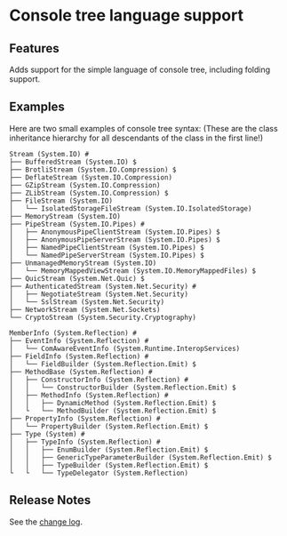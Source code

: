 # Console tree language support

## Features

Adds support for the simple language of console tree, including folding support.

## Examples

Here are two small examples of console tree syntax: (These are the class inheritance hierarchy for all descendants of the class in the first line!)

```
Stream (System.IO) #
├── BufferedStream (System.IO) $
├── BrotliStream (System.IO.Compression) $
├── DeflateStream (System.IO.Compression)
├── GZipStream (System.IO.Compression)
├── ZLibStream (System.IO.Compression) $
├── FileStream (System.IO)
│   └── IsolatedStorageFileStream (System.IO.IsolatedStorage)
├── MemoryStream (System.IO)
├── PipeStream (System.IO.Pipes) #
│   ├── AnonymousPipeClientStream (System.IO.Pipes) $
│   ├── AnonymousPipeServerStream (System.IO.Pipes) $
│   ├── NamedPipeClientStream (System.IO.Pipes) $
│   └── NamedPipeServerStream (System.IO.Pipes) $
├── UnmanagedMemoryStream (System.IO)
│   └── MemoryMappedViewStream (System.IO.MemoryMappedFiles) $
├── QuicStream (System.Net.Quic) $
├── AuthenticatedStream (System.Net.Security) #
│   ├── NegotiateStream (System.Net.Security)
│   └── SslStream (System.Net.Security)
├── NetworkStream (System.Net.Sockets)
└── CryptoStream (System.Security.Cryptography)
```

```
MemberInfo (System.Reflection) #
├── EventInfo (System.Reflection) #
│   └── ComAwareEventInfo (System.Runtime.InteropServices)
├── FieldInfo (System.Reflection) #
│   └── FieldBuilder (System.Reflection.Emit) $
├── MethodBase (System.Reflection) #
│   ├── ConstructorInfo (System.Reflection) #
│   │   └── ConstructorBuilder (System.Reflection.Emit) $
│   ├── MethodInfo (System.Reflection) #
│   │   ├── DynamicMethod (System.Reflection.Emit) $
│   └   └── MethodBuilder (System.Reflection.Emit) $
├── PropertyInfo (System.Reflection) #
│   └── PropertyBuilder (System.Reflection.Emit) $
├── Type (System) #
│   ├── TypeInfo (System.Reflection) #
│   │   ├── EnumBuilder (System.Reflection.Emit) $
│   │   ├── GenericTypeParameterBuilder (System.Reflection.Emit) $
│   │   ├── TypeBuilder (System.Reflection.Emit) $
└   └   └── TypeDelegator (System.Reflection)
```

## Release Notes

See the [change log](CHANGELOG.md).
